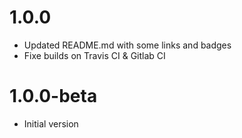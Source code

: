 # 1.0.0

* Updated README.md with some links and badges
* Fixe builds on Travis CI & Gitlab CI

# 1.0.0-beta

* Initial version
